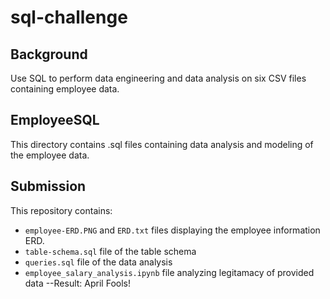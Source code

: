 # sql-challenge
## Background
Use SQL to perform data engineering and data analysis on six CSV files containing employee data.

## EmployeeSQL
This directory contains .sql files containing data analysis and modeling of the employee data.

## Submission
This repository contains:
- `employee-ERD.PNG` and `ERD.txt` files displaying the employee information ERD.
- `table-schema.sql` file of the table schema
- `queries.sql` file of the data analysis
- `employee_salary_analysis.ipynb` file analyzing legitamacy of provided data
  --Result: April Fools!
